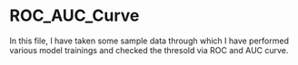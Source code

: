 # ROC_AUC_Curve
In this file, I have taken some sample data through which I have performed various model trainings and checked the thresold via ROC and AUC curve.
